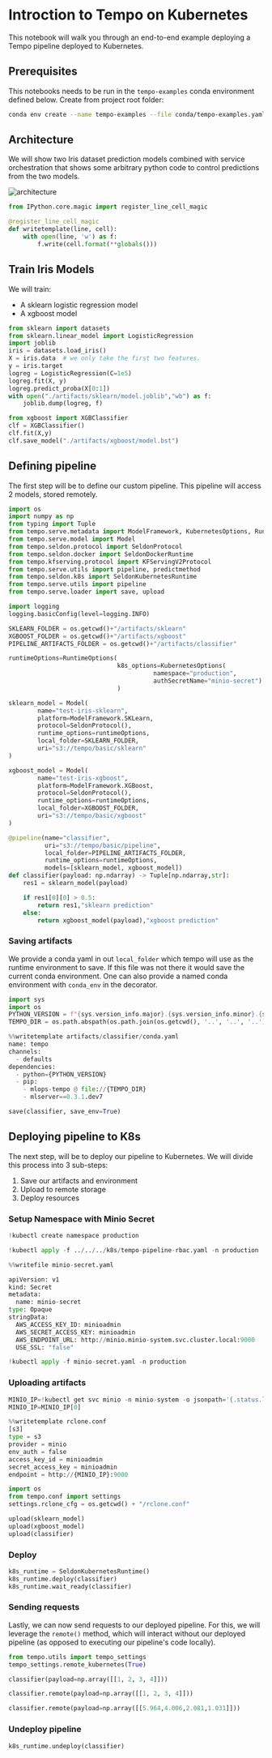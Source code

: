 # Introction to Tempo on Kubernetes

This notebook will walk you through an end-to-end example deploying a Tempo pipeline deployed to Kubernetes.

## Prerequisites

This notebooks needs to be run in the `tempo-examples` conda environment defined below. Create from project root folder:

```bash
conda env create --name tempo-examples --file conda/tempo-examples.yaml
```

## Architecture

We will show two Iris dataset prediction models combined with service orchestration that shows some arbitrary python code to control predictions from the two models.

![architecture](architecture.png)


```python
from IPython.core.magic import register_line_cell_magic

@register_line_cell_magic
def writetemplate(line, cell):
    with open(line, 'w') as f:
        f.write(cell.format(**globals()))
```

## Train Iris Models

We will train:

  * A sklearn logistic regression model
  * A xgboost model


```python
from sklearn import datasets
from sklearn.linear_model import LogisticRegression
import joblib
iris = datasets.load_iris()
X = iris.data  # we only take the first two features.
y = iris.target
logreg = LogisticRegression(C=1e5)
logreg.fit(X, y)
logreg.predict_proba(X[0:1])
with open("./artifacts/sklearn/model.joblib","wb") as f:
    joblib.dump(logreg, f)
```


```python
from xgboost import XGBClassifier
clf = XGBClassifier()
clf.fit(X,y)
clf.save_model("./artifacts/xgboost/model.bst")
```

## Defining pipeline

The first step will be to define our custom pipeline.
This pipeline will access 2 models, stored remotely. 


```python
import os
import numpy as np
from typing import Tuple
from tempo.serve.metadata import ModelFramework, KubernetesOptions, RuntimeOptions
from tempo.serve.model import Model
from tempo.seldon.protocol import SeldonProtocol
from tempo.seldon.docker import SeldonDockerRuntime
from tempo.kfserving.protocol import KFServingV2Protocol
from tempo.serve.utils import pipeline, predictmethod
from tempo.seldon.k8s import SeldonKubernetesRuntime
from tempo.serve.utils import pipeline
from tempo.serve.loader import save, upload

import logging
logging.basicConfig(level=logging.INFO)

SKLEARN_FOLDER = os.getcwd()+"/artifacts/sklearn"
XGBOOST_FOLDER = os.getcwd()+"/artifacts/xgboost"
PIPELINE_ARTIFACTS_FOLDER = os.getcwd()+"/artifacts/classifier"

runtimeOptions=RuntimeOptions(  
                              k8s_options=KubernetesOptions( 
                                        namespace="production",
                                        authSecretName="minio-secret")
                              )

sklearn_model = Model(
        name="test-iris-sklearn",
        platform=ModelFramework.SKLearn,
        protocol=SeldonProtocol(),
        runtime_options=runtimeOptions,
        local_folder=SKLEARN_FOLDER,
        uri="s3://tempo/basic/sklearn"
)

xgboost_model = Model(
        name="test-iris-xgboost",
        platform=ModelFramework.XGBoost,
        protocol=SeldonProtocol(),
        runtime_options=runtimeOptions,    
        local_folder=XGBOOST_FOLDER,
        uri="s3://tempo/basic/xgboost"
)

@pipeline(name="classifier",
          uri="s3://tempo/basic/pipeline",
          local_folder=PIPELINE_ARTIFACTS_FOLDER,
          runtime_options=runtimeOptions,
          models=[sklearn_model, xgboost_model])
def classifier(payload: np.ndarray) -> Tuple[np.ndarray,str]:
    res1 = sklearn_model(payload)

    if res1[0][0] > 0.5:
        return res1,"sklearn prediction"
    else:
        return xgboost_model(payload),"xgboost prediction"
```

### Saving artifacts

We provide a conda yaml in out `local_folder` which tempo will use as the runtime environment to save. If this file was not there it would save the current conda environment. One can also provide a named conda environment with `conda_env` in the decorator.


```python
import sys
import os
PYTHON_VERSION = f"{sys.version_info.major}.{sys.version_info.minor}.{sys.version_info.micro}"
TEMPO_DIR = os.path.abspath(os.path.join(os.getcwd(), '..', '..', '..'))
```


```python
%%writetemplate artifacts/classifier/conda.yaml
name: tempo
channels:
  - defaults
dependencies:
  - python={PYTHON_VERSION}
  - pip:
    - mlops-tempo @ file://{TEMPO_DIR}
    - mlserver==0.3.1.dev7
```


```python
save(classifier, save_env=True)
```

## Deploying pipeline to K8s

The next step, will be to deploy our pipeline to Kubernetes.
We will divide this process into 3 sub-steps:

1. Save our artifacts and environment
2. Upload to remote storage
3. Deploy resources

### Setup Namespace with Minio Secret


```python
!kubectl create namespace production
```


```python
!kubectl apply -f ../../../k8s/tempo-pipeline-rbac.yaml -n production
```


```python
%%writefile minio-secret.yaml

apiVersion: v1
kind: Secret
metadata:
  name: minio-secret
type: Opaque
stringData:
  AWS_ACCESS_KEY_ID: minioadmin
  AWS_SECRET_ACCESS_KEY: minioadmin
  AWS_ENDPOINT_URL: http://minio.minio-system.svc.cluster.local:9000
  USE_SSL: "false"
```


```python
!kubectl apply -f minio-secret.yaml -n production
```

### Uploading artifacts


```python
MINIO_IP=!kubectl get svc minio -n minio-system -o jsonpath='{.status.loadBalancer.ingress[0].ip}'
MINIO_IP=MINIO_IP[0]
```


```python
%%writetemplate rclone.conf
[s3]
type = s3
provider = minio
env_auth = false
access_key_id = minioadmin
secret_access_key = minioadmin
endpoint = http://{MINIO_IP}:9000
```


```python
import os
from tempo.conf import settings
settings.rclone_cfg = os.getcwd() + "/rclone.conf"
```


```python
upload(sklearn_model)
upload(xgboost_model)
upload(classifier)
```

### Deploy


```python
k8s_runtime = SeldonKubernetesRuntime()
k8s_runtime.deploy(classifier)
k8s_runtime.wait_ready(classifier)
```

### Sending requests

Lastly, we can now send requests to our deployed pipeline.
For this, we will leverage the `remote()` method, which will interact without our deployed pipeline (as opposed to executing our pipeline's code locally).


```python
from tempo.utils import tempo_settings
tempo_settings.remote_kubernetes(True)
```


```python
classifier(payload=np.array([[1, 2, 3, 4]]))
```


```python
classifier.remote(payload=np.array([[1, 2, 3, 4]]))
```


```python
classifier.remote(payload=np.array([[5.964,4.006,2.081,1.031]]))
```

### Undeploy pipeline


```python
k8s_runtime.undeploy(classifier)
```


```python

```
